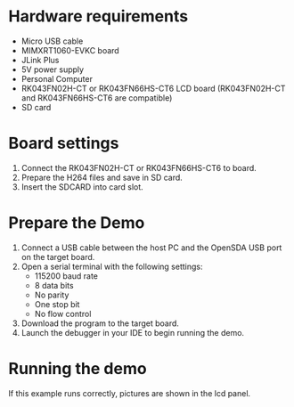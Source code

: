 Hardware requirements
=====================
- Micro USB cable
- MIMXRT1060-EVKC board
- JLink Plus
- 5V power supply
- Personal Computer
- RK043FN02H-CT or RK043FN66HS-CT6 LCD board
  (RK043FN02H-CT and RK043FN66HS-CT6 are compatible)
- SD card

Board settings
============
1. Connect the RK043FN02H-CT or RK043FN66HS-CT6 to board.
2. Prepare the H264 files and save in SD card.
3. Insert the SDCARD into card slot.

Prepare the Demo
================
1.  Connect a USB cable between the host PC and the OpenSDA USB port on the target board.
2.  Open a serial terminal with the following settings:
    - 115200 baud rate
    - 8 data bits
    - No parity
    - One stop bit
    - No flow control
3.  Download the program to the target board.
4.  Launch the debugger in your IDE to begin running the demo.

Running the demo
===============
If this example runs correctly, pictures are shown in the lcd panel.
